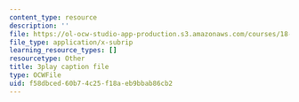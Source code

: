```yaml
---
content_type: resource
description: ''
file: https://ol-ocw-studio-app-production.s3.amazonaws.com/courses/18-01sc-single-variable-calculus-fall-2010/f58dbced60b74c25f18aeb9bbab86cb2_wezQdmwolMU.srt
file_type: application/x-subrip
learning_resource_types: []
resourcetype: Other
title: 3play caption file
type: OCWFile
uid: f58dbced-60b7-4c25-f18a-eb9bbab86cb2
---
```

